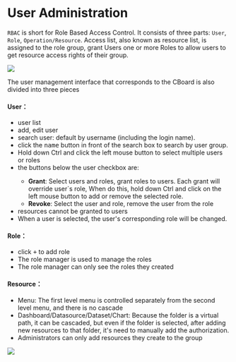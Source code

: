 # User Administration

`RBAC` is short for Role Based Access Control. It consists of three parts: `User`, `Role`, `Operation/Resource`. Access list, also known as resource list, is assigned to the role group, grant Users one or more Roles to allow users to get resource access rights of their group.

![](../../../assets/RBAC.png)

The user management interface that corresponds to the CBoard is also divided into three pieces

<div class="bs-callout bs-callout-info">
    <h4><i class="fa fa-user" aria-hidden="true"></i> User：</h4>
    <ul>
        <li>user list</li>
        <li>add, edit user</li>
        <li>search user: default by username (including the login name).</li>
        <li>click the <kbd>name</kbd> button in front of the search box to search by user group.</li>
        <li>Hold down Ctrl and click the left mouse button to select multiple users or roles</li>
        <li>the buttons below the user checkbox are:</li>
            <ul>
              <li><b>Grant</b>: Select users and roles, grant roles to users. Each grant will override user`s role, When do this, hold down Ctrl and click on the left mouse button to add or remove the selected role.</li>
              <li><b>Revoke</b>: Select the user and role, remove the user from the role </li>
            </ul>
        <li>resources cannot be granted to users</li>
        <li>When a user is selected, the user's corresponding role will be changed.</li>
    <ul>
</div>

<div class="bs-callout bs-callout-info">
    <h4><i class="fa fa-users" aria-hidden="true"></i> Role：</h4>
    <ul>
      <li>click <kbd>+</kbd> to add role</li>
      <li>The role manager is used to manage the roles</li>
      <li>The role manager can only see the roles they created</li>
    <ul>
</div>


<div class="bs-callout bs-callout-info">
    <h4>Resource：</h4>
    <ul>
       <li>Menu: The first level menu is controlled separately from the second level menu, and there is no cascade</li>
       <li>Dashboard/Datasource/Dataset/Chart: Because the folder is a virtual path, it can be cascaded, but even if the folder is selected, after adding new resources to that folder, it's need to manually add the authorization.</li>
       <li>Administrators can only add resources they create to the group</li>
    <ul>
</div>


![](../../../assets/UserAdmin_Snap.png)



